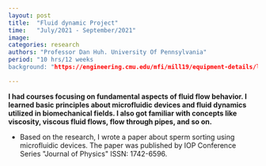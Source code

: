 ```yaml
---
layout: post
title:  "Fluid dynamic Project"
time:   "July/2021 - September/2021"
image: 
categories: research
authors: "Professor Dan Huh. University Of Pennsylvania"
period: "10 hrs/12 weeks
background: "https://engineering.cmu.edu/mfi/mill19/equipment-details/lincoln-electric-sculptprint-rnd.html"

---
```

**I had courses focusing on fundamental aspects of fluid flow behavior. I learned basic principles about microfluidic devices and fluid dynamics utilized in biomechanical fields. I also got familiar with concepts like viscosity, viscous fluid flows, flow through pipes, and so on.**
- Based on the research, I wrote a paper about sperm sorting using microfluidic devices. The paper was published by IOP Conference Series "Journal of Physics" ISSN: 1742-6596.